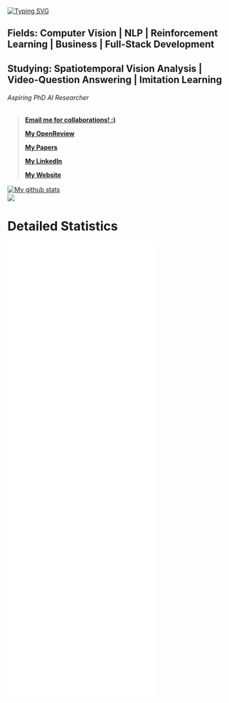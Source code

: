 [![Typing SVG](https://readme-typing-svg.herokuapp.com/?size=35&lines=Hello+There!;I%E2%80%99m+Elston.+)](https://git.io/typing-svg)
## Fields: Computer Vision | NLP | Reinforcement Learning | Business | Full-Stack Development
## Studying: Spatiotemporal Vision Analysis | Video-Question Answering | Imitation Learning
###### Aspiring PhD AI Researcher

> **[Email me for collaborations! :)](mailto:elston1703@gmail.com)**
> 
> **[My OpenReview](https://openreview.net/profile?id=~Elston_Tan1)**
>
> **[My Papers](https://scholar.google.com/citations?user=G8leC1IAAAAJ&hl=en)**
> 
> **[My LinkedIn](https://www.linkedin.com/in/elstuhn/)**
> 
> **[My Website](https://elston.netlify.app)**

<a href="https://github.com/Elstuhn/github-readme-stats">
  <img align="center" src="https://github-readme-stats.vercel.app/api?username=Elstuhn&show_icons=true&include_all_commits=true&theme=material-palenight&count_private=true&custom_title=Elston's%20Statistics&include_all_commits=true" alt="My github stats"/>
</a>
<br>
<a href="https://github.com/Elstuhn/github-readme-stats">
  <img align="center" src="https://github-readme-stats.vercel.app/api/top-langs/?username=Elstuhn&layout=compact&theme=material-palenight&count_private=true" />
</a>

# Detailed Statistics
![Metrics](https://github.com/Elstuhn/Elstuhn/blob/master/github-metrics.svg)
